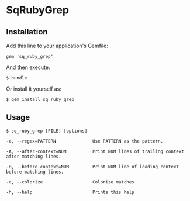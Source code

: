 # SqRubyGrep

## Installation

Add this line to your application's Gemfile:

```
gem 'sq_ruby_grep'
```

And then execute:

    $ bundle

Or install it yourself as:

    $ gem install sq_ruby_grep

## Usage

    $ sq_ruby_grep [FILE] [options]

    -e, --regex=PATTERN              Use PATTERN as the pattern.
    
    -A, --after-context=NUM          Print NUM lines of trailing context after matching lines.
    
    -B, --before-context=NUM         Print NUM line of leading context before matching lines.
    
    -c, --colorize                   Colorize matches
    
    -h, --help                       Prints this help

